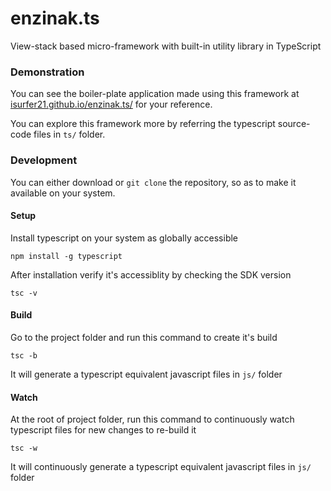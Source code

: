 # enzinak.ts
View-stack based micro-framework with built-in utility library in TypeScript

### Demonstration
You can see the boiler-plate application made using this framework at [isurfer21.github.io/enzinak.ts/](https://isurfer21.github.io/enzinak.ts/) for your reference.

You can explore this framework more by referring the typescript source-code files in `ts/` folder.

### Development
You can either download or `git clone` the repository, so as to make it available on your system.

#### Setup
Install typescript on your system as globally accessible
```
npm install -g typescript
```
After installation verify it's accessiblity by checking the SDK version
```
tsc -v
```

#### Build
Go to the project folder and run this command to create it's build
```
tsc -b
```
It will generate a typescript equivalent javascript files in `js/` folder  

#### Watch
At the root of project folder, run this command to continuously watch typescript files for new changes to re-build it
```
tsc -w
```
It will continuously generate a typescript equivalent javascript files in `js/` folder  